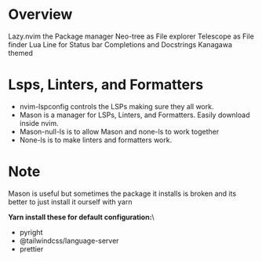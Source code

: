 # Overview
Lazy.nvim the Package manager
Neo-tree as File explorer
Telescope as File finder
Lua Line for Status bar
Completions and Docstrings
Kanagawa themed

# Lsps, Linters, and Formatters
- nvim-lspconfig controls the LSPs making sure they all work.
- Mason is a manager for LSPs, Linters, and Formatters. Easily download inside nvim.
- Mason-null-ls is to allow Mason and none-ls to work together
- None-ls is to make linters and formatters work.

# Note
Mason is useful but sometimes the package it installs is broken and its better to just
install it ourself with yarn

**Yarn install these for default configuration:**\
- pyright
- @tailwindcss/language-server
- prettier

